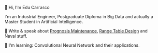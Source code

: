 👋 Hi, I'm Edu Carrasco

I'm an Industrial Engineer, Postgraduate Diploma in Big Data and actually a Master Student in Artificial Intelligence.

📝 Write & speak about [Prognosis Maintenance](https://github.com/educarrascov/Prognosis_Maintenance), [Range Table Design](https://github.com/educarrascov/RangeTable_Design) and Naval stuff.

🌱 I'm learning: Convolutional Neural Network and their applications.
